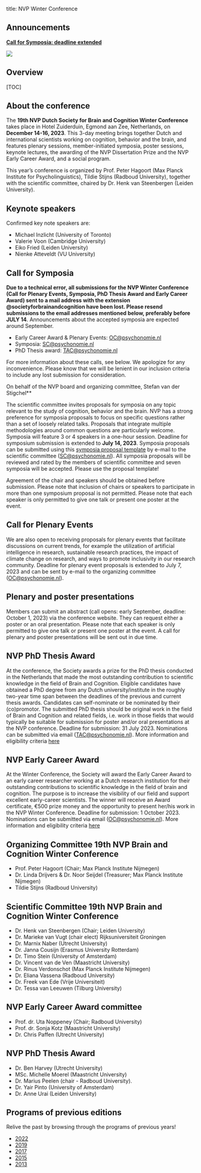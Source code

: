 title: NVP Winter Conference

## Announcements

**[Call for Symposia: deadline extended](#symposia-call)**

<div class="cogsci-content">

<img src="/pages/img/banner.png" />

</div>

<h2>Overview</h2>

[TOC]


## About the conference

The **19th NVP Dutch Society for Brain and Cognition Winter Conference** takes place in Hotel Zuiderduin, Egmond aan Zee, Netherlands, on **December 14-16, 2023**. This 3-day meeting brings together Dutch and international scientists working on cognition, behavior and the brain, and features plenary sessions, member-initiated symposia, poster sessions, keynote lectures, the awarding of the NVP Dissertation Prize and the NVP Early Career Award, and a social program. 

This year’s conference is organized by Prof. Peter Hagoort (Max Planck Institute for Psycholinguistics), Tildie Stijns (Radboud University), together with the scientific committee, chaired by Dr. Henk van Steenbergen (Leiden University). 

## Keynote speakers

Confirmed key note speakers are: 

- Michael Inzlicht (University of Toronto)
- Valerie Voon (Cambridge University)
- Eiko Fried (Leiden University) 
- Nienke Atteveldt (VU University)

## Call for Symposia<a name="symposia-call"></a>

**Due to a technical error, all submissions for the NVP Winter Conference (Call for Plenary Events, Symposia, PhD Thesis Award and Early Career Award) sent to a mail address with the extension @societyforbrainandcognition have been lost. Please resend submissions to the email addresses mentioned below, preferably before JULY 14**. Announcements about the accepted symposia are expected around September.
 
- Early Career Award & Plenary Events: OC@psychonomie.nl 
- Symposia: SC@psychonomie.nl 
- PhD Thesis award: TAC@psychonomie.nl  
 
For more information about these calls, see below. We apologize for any inconvenience. Please know that we will be lenient in our inclusion criteria to include any lost submission for consideration.
 
On behalf of the NVP board and organizing committee,
Stefan van der Stigchel**

The scientific committee invites proposals for symposia on any topic relevant to the study of cognition, behavior and the brain. NVP has a strong preference for symposia proposals to focus on specific questions rather than a set of loosely related talks. Proposals that integrate multiple methodologies around common questions are particularly welcome. Symposia will feature 3 or 4 speakers in a one-hour session. Deadline for symposium submission is extended to **July 14, 2023**. Symposia proposals can be submitted using this [symposia proposal template](/pages/attachments/Symposium-proposal-template-NVP-2023.docx) by e-mail to the scientific committee (SC@psychonomie.nl). All symposia proposals will be reviewed and rated by the members of scientific committee and seven symposia will be accepted. Please use the proposal template! 

Agreement of the chair and speakers should be obtained before submission. Please note that inclusion of chairs or speakers to participate in more than one symposium proposal is not permitted. Please note that each speaker is only permitted to give one talk or present one poster at the event.

## Call for Plenary Events

We are also open to receiving proposals for plenary events that facilitate discussions on current trends, for example the utilization of artificial intelligence in research, sustainable research practices, the impact of climate change on research, and ways to promote inclusivity in our research community. Deadline for plenary event proposals is extended to July 7, 2023 and can be sent by e-mail to the organizing committee (OC@psychonomie.nl). 

## Plenary and poster presentations

Members can submit an abstract (call opens: early September, deadline: October 1, 2023) via the conference website. They can request either a poster or an oral presentation. Please note that each speaker is only permitted to give one talk or present one poster at the event. A call for plenary and poster presentations will be sent out in due time.

## NVP PhD Thesis Award

At the conference, the Society awards a prize for the PhD thesis conducted in the Netherlands that made the most outstanding contribution to scientific knowledge in the field of Brain and Cognition. Eligible candidates have obtained a PhD degree from any Dutch university/institute in the roughly two-year time span between the deadlines of the previous and current thesis awards. Candidates can self-nominate or be nominated by their (co)promotor. The submitted PhD thesis should be original work in the field of Brain and Cognition and related fields, i.e. work in those fields that would typically be suitable for submission for poster and/or oral presentations at the NVP conference. Deadline for submission: 31 July 2023. Nominations can be submitted via email (TAC@psychonomie.nl). More information and eligibility criteria [here](/dissertation-award.md)

## NVP Early Career Award

At the Winter Conference, the Society will award the Early Career Award to an early career researcher working at a Dutch research institution for their outstanding contributions to scientific knowledge in the field of brain and cognition. The purpose is to increase the visibility of our field and support excellent early-career scientists. The winner will receive an Award certificate, €500 prize money and the opportunity to present her/his work in the NVP Winter Conference. Deadline for submission: 1 October 2023. Nominations can be submitted via email (OC@psychonomie.nl). More information and eligibility criteria [here](/early-career-award.md)

## Organizing Committee 19th NVP Brain and Cognition Winter Conference

- Prof. Peter Hagoort (Chair; Max Planck Institute Nijmegen)
- Dr. Linda Drijvers & Dr. Noor Seijdel (Treasurer; Max Planck Institute Nijmegen)
- Tildie Stijns (Radboud University)

## Scientific Committee 19th NVP Brain and Cognition Winter Conference

- Dr. Henk van Steenbergen (Chair; Leiden University)
- Dr. Marieke van Vugt (chair elect)	Rijksuniversiteit Groningen
- Dr. Marnix Naber (Utrecht University)
- Dr. Janna Cousijn (Erasmus University Rotterdam)
- Dr. Timo Stein (University of Amsterdam)
- Dr. Vincent van de Ven (Maastricht University)
- Dr. Rinus Verdonschot (Max Planck Institute Nijmegen)
- Dr. Eliana Vassena (Radboud University) 
- Dr. Freek van Ede (Vrije Universiteit)
- Dr. Tessa van Leeuwen (Tilburg University)

## NVP Early Career Award committee

 - Prof. dr. Uta Noppeney (Chair; Radboud University)
 - Prof. dr. Sonja Kotz (Maastricht University)
 - Dr. Chris Paffen (Utrecht University)

## NVP PhD Thesis Award

 - Dr. Ben Harvey (Utrecht University)
 - MSc. Michelle Moerel (Maastricht University)
 - Dr. Marius Peelen (chair - Radboud University).
 - Dr. Yair Pinto (University of Amsterdam)
 - Dr. Anne Urai (Leiden University)

## Programs of previous editions

Relive the past by browsing through the programs of previous years!

- [2022](/conference2022)
- [2019](/conference2019)
- [2017](/pages/attachments/nvp2017.pdf)
- [2015](/pages/attachments/nvp2015.pdf)
- [2013](/pages/attachments/nvp2013.pdf)
